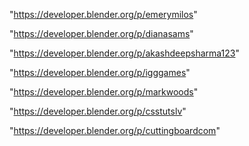"https://developer.blender.org/p/emerymilos"

"https://developer.blender.org/p/dianasams"

"https://developer.blender.org/p/akashdeepsharma123"

"https://developer.blender.org/p/igggames"

"https://developer.blender.org/p/markwoods"

"https://developer.blender.org/p/csstutslv"

"https://developer.blender.org/p/cuttingboardcom"

 
